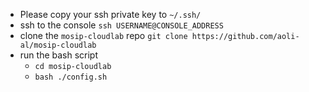 - Please copy your ssh private key to `~/.ssh/`
- ssh to the console `ssh USERNAME@CONSOLE_ADDRESS`
- clone the `mosip-cloudlab` repo `git clone https://github.com/aoli-al/mosip-cloudlab`
- run the bash script 
  - `cd mosip-cloudlab`
  - `bash ./config.sh`

